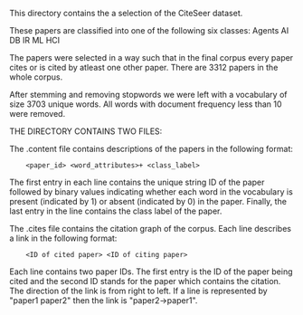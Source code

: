 This directory contains the a selection of the CiteSeer dataset.

These papers are classified into one of the following six classes:
			Agents
			AI
			DB
			IR
			ML
			HCI

The papers were selected in a way such that in the final corpus every paper
cites or is cited by atleast one other paper. There are 3312 papers in the whole
corpus.

After stemming and removing stopwords we were left with a vocabulary of size
3703 unique words. All words with document frequency less than 10 were removed.


THE DIRECTORY CONTAINS TWO FILES:

The .content file contains descriptions of the papers in the following format:

		<paper_id> <word_attributes>+ <class_label>

The first entry in each line contains the unique string ID of the paper followed
by binary values indicating whether each word in the vocabulary is present
(indicated by 1) or absent (indicated by 0) in the paper. Finally, the last
entry in the line contains the class label of the paper.

The .cites file contains the citation graph of the corpus. Each line describes
a link in the following format:

		<ID of cited paper> <ID of citing paper>

Each line contains two paper IDs. The first entry is the ID of the paper being
cited and the second ID stands for the paper which contains the citation.
The direction of the link is from right to left. If a line is represented by
"paper1 paper2" then the link is "paper2->paper1". 
